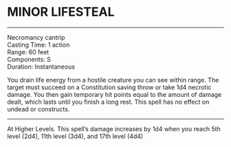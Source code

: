 # MINOR LIFESTEAL

---

Necromancy cantrip<br>
Casting Time: 1 action<br>
Range: 60 feet<br>
Components: S<br>
Duration: Instantaneous

You drain life energy from a hostile creature you can see within range. The target must succeed on a Constitution saving throw or take 1d4 necrotic damage. You then gain temporary hit points equal to the amount of damage dealt, which lasts until you finish a long rest. This spell has no effect on undead or constructs.

---

At Higher Levels. This spell’s damage increases by 1d4 when you reach 5th level (2d4), 11th level (3d4), and 17th level (4d4)
